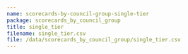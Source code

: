 ```yaml
---
name: scorecards-by-council-group-single-tier
package: scorecards_by_council_group
title: single_tier
filename: single_tier.csv
file: /data/scorecards_by_council_group/single_tier.csv
---
```


